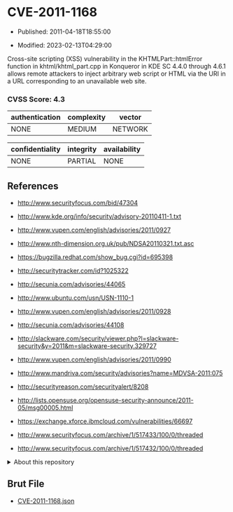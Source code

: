 # CVE-2011-1168

- Published: 2011-04-18T18:55:00

- Modified: 2023-02-13T04:29:00

Cross-site scripting (XSS) vulnerability in the KHTMLPart::htmlError function in khtml/khtml_part.cpp in Konqueror in KDE SC 4.4.0 through 4.6.1 allows remote attackers to inject arbitrary web script or HTML via the URI in a URL corresponding to an unavailable web site.

### CVSS Score: **4.3**

| authentication | complexity | vector |
| --- | --- | --- |
| NONE | MEDIUM | NETWORK |

| confidentiality | integrity | availability |
| --- | --- | --- |
| NONE | PARTIAL | NONE |

## References

* http://www.securityfocus.com/bid/47304

* http://www.kde.org/info/security/advisory-20110411-1.txt

* http://www.vupen.com/english/advisories/2011/0927

* http://www.nth-dimension.org.uk/pub/NDSA20110321.txt.asc

* https://bugzilla.redhat.com/show_bug.cgi?id=695398

* http://securitytracker.com/id?1025322

* http://secunia.com/advisories/44065

* http://www.ubuntu.com/usn/USN-1110-1

* http://www.vupen.com/english/advisories/2011/0928

* http://secunia.com/advisories/44108

* http://slackware.com/security/viewer.php?l=slackware-security&y=2011&m=slackware-security.329727

* http://www.vupen.com/english/advisories/2011/0990

* http://www.mandriva.com/security/advisories?name=MDVSA-2011:075

* http://securityreason.com/securityalert/8208

* http://lists.opensuse.org/opensuse-security-announce/2011-05/msg00005.html

* https://exchange.xforce.ibmcloud.com/vulnerabilities/66697

* http://www.securityfocus.com/archive/1/517433/100/0/threaded

* http://www.securityfocus.com/archive/1/517432/100/0/threaded

<details>
<summary>About this repository</summary> 

  This repository is part of the project [Live Hack CVE](https://github.com/Live-Hack-CVE). Main website can be found [www.live-hack.org](https://www.live-hack.org) 
  
  Made by [Sn0wAlice](https://github.com/Sn0wAlice) for the people that care about security and need to have a feed of the latest CVEs. Hope you enjoy it, don't forget to star the repo and follow me on [Twitter](https://twitter.com/Sn0wAlice) and [Github](https://github.com/Sn0wAlice). And that is my [personnal website](https://www.alice-snow.me/)

  - [Home Page](https://github.com/Live-Hack-CVE)
  - [Framework](https://github.com/Live-Hack-CVE/cve-framework)
  - [CVE database](https://github.com/Live-Hack-CVE/full_database)
  - [Changelog](https://github.com/Live-Hack-CVE/Changelog)
</details>

## Brut File

* [CVE-2011-1168.json](https://raw.githubusercontent.com/Live-Hack-CVE/full_database/main/cves/2011/CVE-2011-1168.json)

